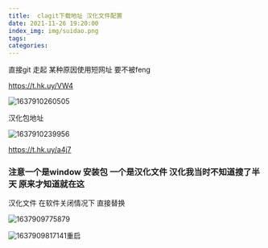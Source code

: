 ```yaml
---
title:  clagit下载地址 汉化文件配置
date: 2021-11-26 19:20:00
index_img: img/suidao.png
tags:  
categories:  
---
```




直接git 走起  某种原因使用短网址  要不被feng

https://t.hk.uy/VW4



![1637910260505](1637910260505.png)

汉化包地址

![1637910239956](1637910239956.png)

https://t.hk.uy/a4j7


### 注意一个是window 安装包 一个是汉化文件   汉化我当时不知道搜了半天 原来才知道就在这

汉化文件 在软件关闭情况下 直接替换

![1637909775879](1637909775879.png)



![1637909817141](1637909817141.png)重启
